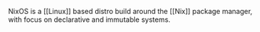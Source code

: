 NixOS is a [[Linux]] based distro build around the [[Nix]] package manager, with focus on declarative and immutable systems.